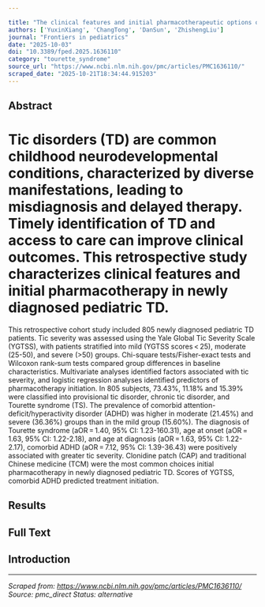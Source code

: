 ```yaml
---

title: "The clinical features and initial pharmacotherapeutic options of children with Tic disorders."
authors: ['YuxinXiang', 'ChangTong', 'DanSun', 'ZhishengLiu']
journal: "Frontiers in pediatrics"
date: "2025-10-03"
doi: "10.3389/fped.2025.1636110"
category: "tourette_syndrome"
source_url: "https://www.ncbi.nlm.nih.gov/pmc/articles/PMC1636110/"
scraped_date: "2025-10-21T18:34:44.915203"
---
```




## Abstract

# Tic disorders (TD) are common childhood neurodevelopmental conditions, characterized by diverse manifestations, leading to misdiagnosis and delayed therapy. Timely identification of TD and access to care can improve clinical outcomes. This retrospective study characterizes clinical features and initial pharmacotherapy in newly diagnosed pediatric TD.
This retrospective cohort study included 805 newly diagnosed pediatric TD patients. Tic severity was assessed using the Yale Global Tic Severity Scale (YGTSS), with patients stratified into mild (YGTSS scores < 25), moderate (25-50), and severe (>50) groups. Chi-square tests/Fisher-exact tests and Wilcoxon rank-sum tests compared group differences in baseline characteristics. Multivariate analyses identified factors associated with tic severity, and logistic regression analyses identified predictors of pharmacotherapy initiation.
In 805 subjects, 73.43%, 11.18% and 15.39% were classified into provisional tic disorder, chronic tic disorder, and Tourette syndrome (TS). The prevalence of comorbid attention-deficit/hyperactivity disorder (ADHD) was higher in moderate (21.45%) and severe (36.36%) groups than in the mild group (15.60%). The diagnosis of Tourette syndrome (aOR = 1.40, 95% CI: 1.23-160.31), age at onset (aOR = 1.63, 95% CI: 1.22-2.18), and age at diagnosis (aOR = 1.63, 95% CI: 1.22-2.17), comorbid ADHD (aOR = 7.12, 95% CI: 1.39-36.43) were positively associated with greater tic severity. Clonidine patch (CAP) and traditional Chinese medicine (TCM) were the most common choices initial pharmacotherapy in newly diagnosed pediatric TD. Scores of YGTSS, comorbid ADHD predicted treatment initiation.
## Results

## Full Text

## Introduction

---
*Scraped from: https://www.ncbi.nlm.nih.gov/pmc/articles/PMC1636110/*
*Source: pmc_direct*
*Status: alternative*
